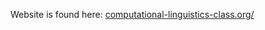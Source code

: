 Website is found here: [computational-linguistics-class.org/](http://computational-linguistics-class.org/)